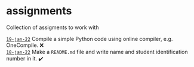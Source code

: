 # assignments
Collection of assigments to work with

[`19-jan-22`](02) Compile a simple Python code using online compiler, e.g. OneCompile. :x: \
[`18-jan-22`](01) Make a `README.md` file and write name and student identification number in it. :heavy_check_mark:
